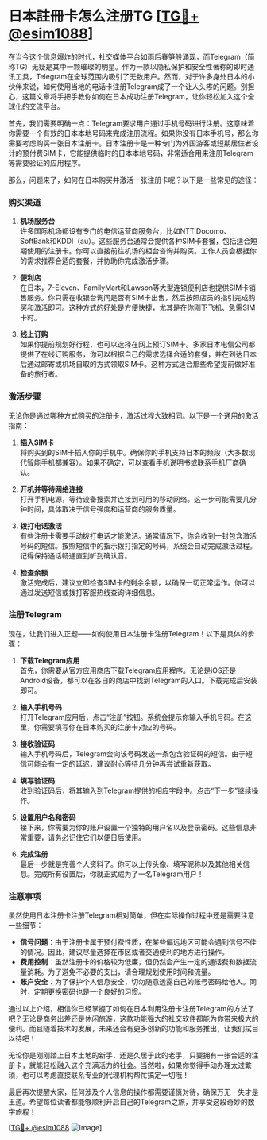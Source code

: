 # 日本註冊卡怎么注册TG [[TG💪+ @esim1088](https://t.me/s/esim1088)]

在当今这个信息爆炸的时代，社交媒体平台如雨后春笋般涌现，而Telegram（简称TG）无疑是其中一颗璀璨的明星。作为一款以隐私保护和安全性著称的即时通讯工具，Telegram在全球范围内吸引了无数用户。然而，对于许多身处日本的小伙伴来说，如何使用当地的电话卡注册Telegram成了一个让人头疼的问题。别担心，这篇文章将手把手教你如何在日本成功注册Telegram，让你轻松加入这个全球化的交流平台。

首先，我们需要明确一点：Telegram要求用户通过手机号码进行注册。这意味着你需要一个有效的日本本地号码来完成注册流程。如果你没有日本手机号，那么你需要考虑购买一张日本注册卡。日本注册卡是一种专门为外国游客或短期居住者设计的预付费SIM卡，它能提供临时的日本本地号码，非常适合用来注册Telegram等需要验证的应用程序。

那么，问题来了，如何在日本购买并激活一张注册卡呢？以下是一些常见的途径：

### 购买渠道

1. **机场服务台**  
   许多国际机场都设有专门的电信运营商服务台，比如NTT Docomo、SoftBank和KDDI（au）。这些服务台通常会提供各种SIM卡套餐，包括适合短期使用的注册卡。你可以直接前往机场的柜台咨询并购买。工作人员会根据你的需求推荐合适的套餐，并协助你完成激活步骤。

2. **便利店**  
   在日本，7-Eleven、FamilyMart和Lawson等大型连锁便利店也提供SIM卡销售服务。你只需在收银台询问是否有SIM卡出售，然后按照店员的指引完成购买和激活即可。这种方式的好处是方便快捷，尤其是在你刚下飞机、急需SIM卡时。

3. **线上订购**  
   如果你提前规划好行程，也可以选择在网上预订SIM卡。多家日本电信公司都提供了在线订购服务，你可以根据自己的需求选择合适的套餐，并在到达日本后通过邮寄或机场自取的方式领取SIM卡。这种方式适合那些希望提前做好准备的旅行者。

### 激活步骤

无论你是通过哪种方式购买的注册卡，激活过程大致相同。以下是一个通用的激活指南：

1. **插入SIM卡**  
   将购买到的SIM卡插入你的手机中。确保你的手机支持日本的频段（大多数现代智能手机都兼容）。如果不确定，可以查看手机说明书或联系手机厂商确认。

2. **开机并等待网络连接**  
   打开手机电源，等待设备搜索并连接到可用的移动网络。这一步可能需要几分钟时间，具体取决于信号强度和运营商的服务质量。

3. **拨打电话激活**  
   有些注册卡需要手动拨打电话才能激活。通常情况下，你会收到一封包含激活号码的短信。按照短信中的指示拨打指定的号码，系统会自动完成激活过程。记得保持通话畅通直到听到确认音。

4. **检查余额**  
   激活完成后，建议立即检查SIM卡的剩余余额，以确保一切正常运作。你可以通过发送短信或拨打客服热线查询详细信息。

### 注册Telegram

现在，让我们进入正题——如何使用日本注册卡注册Telegram！以下是具体的步骤：

1. **下载Telegram应用**  
   首先，你需要从官方应用商店下载Telegram应用程序。无论是iOS还是Android设备，都可以在各自的商店中找到Telegram的入口。下载完成后安装即可。

2. **输入手机号码**  
   打开Telegram应用后，点击“注册”按钮。系统会提示你输入手机号码。在这里，你需要填写你在日本购买的注册卡对应的号码。

3. **接收验证码**  
   输入手机号码后，Telegram会向该号码发送一条包含验证码的短信。由于短信可能会有一定的延迟，建议耐心等待几分钟再尝试重新获取。

4. **填写验证码**  
   收到验证码后，将其输入到Telegram提供的相应字段中。点击“下一步”继续操作。

5. **设置用户名和密码**  
   接下来，你需要为你的账户设置一个独特的用户名以及登录密码。这些信息非常重要，请务必记住它们以便日后使用。

6. **完成注册**  
   最后一步就是完善个人资料了。你可以上传头像、填写昵称以及其他相关信息。完成所有设置后，你就正式成为了一名Telegram用户！

### 注意事项

虽然使用日本注册卡注册Telegram相对简单，但在实际操作过程中还是需要注意一些细节：

- **信号问题**：由于注册卡属于预付费性质，在某些偏远地区可能会遇到信号不佳的情况。因此，建议尽量选择在市区或者交通便利的地方进行操作。
- **费用控制**：虽然注册卡的价格较为低廉，但仍然会产生一定的通话费和数据流量消耗。为了避免不必要的支出，请合理规划使用时间和流量。
- **账户安全**：为了保护个人信息安全，切勿随意透露自己的账号密码给他人。同时，定期更换密码也是一个良好的习惯。

通过以上介绍，相信你已经掌握了如何在日本利用注册卡注册Telegram的方法了吧？无论是商务出差还是休闲旅游，这款功能强大的社交软件都能为你带来极大的便利。而且随着技术的发展，未来还会有更多创新的功能和服务推出，让我们拭目以待吧！

无论你是刚刚踏上日本土地的新手，还是久居于此的老手，只要拥有一张合适的注册卡，就能轻松融入这个充满活力的社会。当然啦，如果你觉得手动办理太过繁琐，也可以考虑直接联系专业的代理机构帮忙搞定一切哦！

最后再次提醒大家，任何涉及个人信息的操作都需要谨慎对待，确保万无一失才是王道。希望每位读者都能够顺利开启自己的Telegram之旅，并享受这段奇妙的数字旅程！

[[TG💪+ @esim1088](https://t.me/s/esim1088) ![Image](https://i.postimg.cc/4NQfJmqS/Snipaste-2025-05-13-00-14-12.png)]